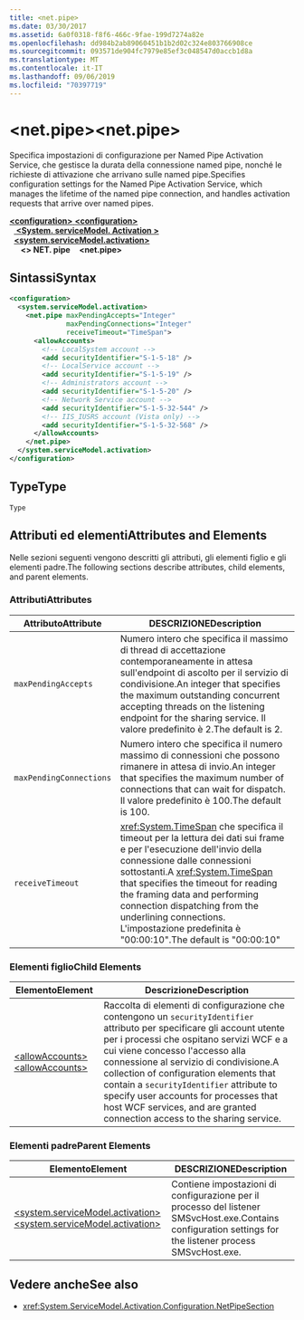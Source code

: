 ```yaml
---
title: <net.pipe>
ms.date: 03/30/2017
ms.assetid: 6a0f0318-f8f6-466c-9fae-199d7274a82e
ms.openlocfilehash: dd984b2ab89060451b1b2d02c324e803766908ce
ms.sourcegitcommit: 093571de904fc7979e85ef3c048547d0accb1d8a
ms.translationtype: MT
ms.contentlocale: it-IT
ms.lasthandoff: 09/06/2019
ms.locfileid: "70397719"
---
```

# <a name="netpipe"></a><span data-ttu-id="21fa1-102">\<net.pipe></span><span class="sxs-lookup"><span data-stu-id="21fa1-102">\<net.pipe></span></span>
<span data-ttu-id="21fa1-103">Specifica impostazioni di configurazione per Named Pipe Activation Service, che gestisce la durata della connessione named pipe, nonché le richieste di attivazione che arrivano sulle named pipe.</span><span class="sxs-lookup"><span data-stu-id="21fa1-103">Specifies configuration settings for the Named Pipe Activation Service, which manages the lifetime of the named pipe connection, and handles activation requests that arrive over named pipes.</span></span>  
  
<span data-ttu-id="21fa1-104">[ **\<configuration>** ](../configuration-element.md)</span><span class="sxs-lookup"><span data-stu-id="21fa1-104">[**\<configuration>**](../configuration-element.md)</span></span>\
<span data-ttu-id="21fa1-105">&nbsp;&nbsp;[ **\<System. serviceModel. Activation >** ](system-servicemodel-activation.md)</span><span class="sxs-lookup"><span data-stu-id="21fa1-105">&nbsp;&nbsp;[**\<system.serviceModel.activation>**](system-servicemodel-activation.md)</span></span>\
<span data-ttu-id="21fa1-106">&nbsp;&nbsp;&nbsp;&nbsp; **\<> NET. pipe**</span><span class="sxs-lookup"><span data-stu-id="21fa1-106">&nbsp;&nbsp;&nbsp;&nbsp;**\<net.pipe>**</span></span>  
  
## <a name="syntax"></a><span data-ttu-id="21fa1-107">Sintassi</span><span class="sxs-lookup"><span data-stu-id="21fa1-107">Syntax</span></span>  
  
```xml  
<configuration>
  <system.serviceModel.activation>
    <net.pipe maxPendingAccepts="Integer"
              maxPendingConnections="Integer"
              receiveTimeout="TimeSpan">
      <allowAccounts>
        <!-- LocalSystem account -->
        <add securityIdentifier="S-1-5-18" />
        <!-- LocalService account -->
        <add securityIdentifier="S-1-5-19" />
        <!-- Administrators account -->
        <add securityIdentifier="S-1-5-20" />
        <!-- Network Service account -->
        <add securityIdentifier="S-1-5-32-544" />
        <!-- IIS_IUSRS account (Vista only) -->
        <add securityIdentifier="S-1-5-32-568" />
      </allowAccounts>
    </net.pipe>
  </system.serviceModel.activation>
</configuration>
```  
  
## <a name="type"></a><span data-ttu-id="21fa1-108">Type</span><span class="sxs-lookup"><span data-stu-id="21fa1-108">Type</span></span>  
 `Type`  
  
## <a name="attributes-and-elements"></a><span data-ttu-id="21fa1-109">Attributi ed elementi</span><span class="sxs-lookup"><span data-stu-id="21fa1-109">Attributes and Elements</span></span>  
 <span data-ttu-id="21fa1-110">Nelle sezioni seguenti vengono descritti gli attributi, gli elementi figlio e gli elementi padre.</span><span class="sxs-lookup"><span data-stu-id="21fa1-110">The following sections describe attributes, child elements, and parent elements.</span></span>  
  
### <a name="attributes"></a><span data-ttu-id="21fa1-111">Attributi</span><span class="sxs-lookup"><span data-stu-id="21fa1-111">Attributes</span></span>  
  
|<span data-ttu-id="21fa1-112">Attributo</span><span class="sxs-lookup"><span data-stu-id="21fa1-112">Attribute</span></span>|<span data-ttu-id="21fa1-113">DESCRIZIONE</span><span class="sxs-lookup"><span data-stu-id="21fa1-113">Description</span></span>|  
|---------------|-----------------|  
|`maxPendingAccepts`|<span data-ttu-id="21fa1-114">Numero intero che specifica il massimo di thread di accettazione contemporaneamente in attesa sull'endpoint di ascolto per il servizio di condivisione.</span><span class="sxs-lookup"><span data-stu-id="21fa1-114">An integer that specifies the maximum outstanding concurrent accepting threads on the listening endpoint for the sharing service.</span></span> <span data-ttu-id="21fa1-115">Il valore predefinito è 2.</span><span class="sxs-lookup"><span data-stu-id="21fa1-115">The default is 2.</span></span>|  
|`maxPendingConnections`|<span data-ttu-id="21fa1-116">Numero intero che specifica il numero massimo di connessioni che possono rimanere in attesa di invio.</span><span class="sxs-lookup"><span data-stu-id="21fa1-116">An integer that specifies the maximum number of connections that can wait for dispatch.</span></span> <span data-ttu-id="21fa1-117">Il valore predefinito è 100.</span><span class="sxs-lookup"><span data-stu-id="21fa1-117">The default is 100.</span></span>|  
|`receiveTimeout`|<span data-ttu-id="21fa1-118"><xref:System.TimeSpan> che specifica il timeout per la lettura dei dati sui frame e per l'esecuzione dell'invio della connessione dalle connessioni sottostanti.</span><span class="sxs-lookup"><span data-stu-id="21fa1-118">A <xref:System.TimeSpan> that specifies the timeout for reading the framing data and performing connection dispatching from the underlining connections.</span></span> <span data-ttu-id="21fa1-119">L'impostazione predefinita è "00:00:10".</span><span class="sxs-lookup"><span data-stu-id="21fa1-119">The default is "00:00:10"</span></span>|  
  
### <a name="child-elements"></a><span data-ttu-id="21fa1-120">Elementi figlio</span><span class="sxs-lookup"><span data-stu-id="21fa1-120">Child Elements</span></span>  
  
|<span data-ttu-id="21fa1-121">Elemento</span><span class="sxs-lookup"><span data-stu-id="21fa1-121">Element</span></span>|<span data-ttu-id="21fa1-122">Descrizione</span><span class="sxs-lookup"><span data-stu-id="21fa1-122">Description</span></span>|  
|-------------|-----------------|  
|[<span data-ttu-id="21fa1-123">\<allowAccounts></span><span class="sxs-lookup"><span data-stu-id="21fa1-123">\<allowAccounts></span></span>](allowaccounts.md)|<span data-ttu-id="21fa1-124">Raccolta di elementi di configurazione che contengono un `securityIdentifier` attributo per specificare gli account utente per i processi che ospitano servizi WCF e a cui viene concesso l'accesso alla connessione al servizio di condivisione.</span><span class="sxs-lookup"><span data-stu-id="21fa1-124">A collection of configuration elements that contain a `securityIdentifier` attribute to specify user accounts for processes that host WCF services, and are granted connection access to the sharing service.</span></span>|  
  
### <a name="parent-elements"></a><span data-ttu-id="21fa1-125">Elementi padre</span><span class="sxs-lookup"><span data-stu-id="21fa1-125">Parent Elements</span></span>  
  
|<span data-ttu-id="21fa1-126">Elemento</span><span class="sxs-lookup"><span data-stu-id="21fa1-126">Element</span></span>|<span data-ttu-id="21fa1-127">DESCRIZIONE</span><span class="sxs-lookup"><span data-stu-id="21fa1-127">Description</span></span>|  
|-------------|-----------------|  
|[<span data-ttu-id="21fa1-128">\<system.serviceModel.activation></span><span class="sxs-lookup"><span data-stu-id="21fa1-128">\<system.serviceModel.activation></span></span>](system-servicemodel-activation.md)|<span data-ttu-id="21fa1-129">Contiene impostazioni di configurazione per il processo del listener SMSvcHost.exe.</span><span class="sxs-lookup"><span data-stu-id="21fa1-129">Contains configuration settings for the listener process SMSvcHost.exe.</span></span>|  
  
## <a name="see-also"></a><span data-ttu-id="21fa1-130">Vedere anche</span><span class="sxs-lookup"><span data-stu-id="21fa1-130">See also</span></span>

- <xref:System.ServiceModel.Activation.Configuration.NetPipeSection>
